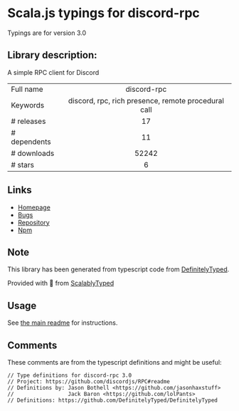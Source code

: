 
# Scala.js typings for discord-rpc

Typings are for version 3.0

## Library description:
A simple RPC client for Discord

|                    |                 |
| ------------------ | :-------------: |
| Full name          | discord-rpc |
| Keywords           | discord, rpc, rich presence, remote procedural call |
| # releases         | 17 |
| # dependents       | 11 |
| # downloads        | 52242 |
| # stars            | 6 |

## Links
- [Homepage](https://github.com/discordjs/RPC#readme)
- [Bugs](https://github.com/discordjs/RPC/issues)
- [Repository](https://github.com/discordjs/RPC)
- [Npm](https://www.npmjs.com/package/discord-rpc)
    


## Note
This library has been generated from typescript code from [DefinitelyTyped](https://definitelytyped.org).

Provided with :purple_heart: from [ScalablyTyped](https://github.com/oyvindberg/ScalablyTyped)

## Usage
See [the main readme](../../readme.md) for instructions.

## Comments

These comments are from the typescript definitions and might be useful:
```
// Type definitions for discord-rpc 3.0
// Project: https://github.com/discordjs/RPC#readme
// Definitions by: Jason Bothell <https://github.com/jasonhaxstuff>
//                 Jack Baron <https://github.com/lolPants>
// Definitions: https://github.com/DefinitelyTyped/DefinitelyTyped

```

